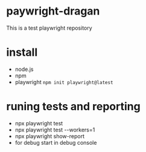 # paywright-dragan
This is a test playwright repository

# install
- node.js
- npm
- playwright
`npm init playwright@latest`

# runing tests and reporting
- npx playwright test
- npx playwright test --workers=1
- npx playwright show-report
- for debug start in debug console

